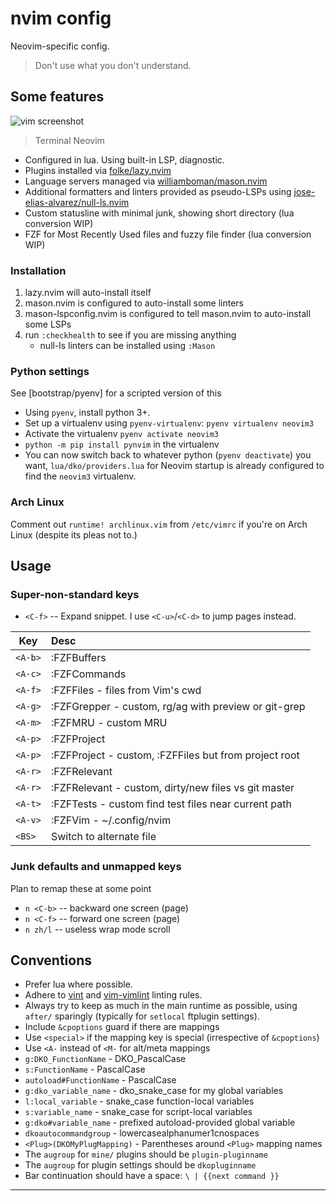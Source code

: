 # nvim config

Neovim-specific config.

> Don't use what you don't understand.

## Some features

![vim screenshot][screenshot]
> Terminal Neovim

- Configured in lua. Using built-in LSP, diagnostic.
- Plugins installed via [folke/lazy.nvim](https://github.com/folke/lazy.nvim)
- Language servers managed via
  [williamboman/mason.nvim](https://github.com/williamboman/mason.nvim)
- Additional formatters and linters provided as pseudo-LSPs using
  [jose-elias-alvarez/null-ls.nvim](https://github.com/jose-elias-alvarez/null-ls.nvim)
- Custom statusline with minimal junk, showing short directory (lua conversion WIP)
- FZF for Most Recently Used files and fuzzy file finder (lua conversion WIP)

### Installation

1. lazy.nvim will auto-install itself
1. mason.nvim is configured to auto-install some linters
1. mason-lspconfig.nvim is configured to tell mason.nvim to auto-install some
    LSPs
1. run `:checkhealth` to see if you are missing anything
    - null-ls linters can be installed using `:Mason`

### Python settings

See [bootstrap/pyenv] for a scripted version of this

- Using `pyenv`, install python 3+.
- Set up a virtualenv using `pyenv-virtualenv`: `pyenv virtualenv neovim3`
- Activate the virtualenv `pyenv activate neovim3`
- `python -m pip install pynvim` in the virtualenv
- You can now switch back to whatever python (`pyenv deactivate`) you want,
  `lua/dko/providers.lua` for Neovim startup is already configured to find the
  `neovim3` virtualenv.

### Arch Linux

Comment out `runtime! archlinux.vim` from `/etc/vimrc` if you're on Arch Linux
(despite its pleas not to.)

## Usage

### Super-non-standard keys

- `<C-f>` -- Expand snippet. I use `<C-u>`/`<C-d>` to jump pages instead.

|      Key | Desc                                                    |
| -------- | :------------------------------------------------------ |
| `<A-b>`  | :FZFBuffers |
| `<A-c>`  | :FZFCommands |
| `<A-f>`  | :FZFFiles - files from Vim's cwd |
| `<A-g>`  | :FZFGrepper - custom, rg/ag with preview or git-grep |
| `<A-m>`  | :FZFMRU - custom MRU |
| `<A-p>`  | :FZFProject |
| `<A-p>`  | :FZFProject - custom, :FZFFiles but from project root |
| `<A-r>`  | :FZFRelevant |
| `<A-r>`  | :FZFRelevant - custom, dirty/new files vs git master |
| `<A-t>`  | :FZFTests - custom find test files near current path |
| `<A-v>`  | :FZFVim - ~/.config/nvim |
| `<BS>`   | Switch to alternate file |

### Junk defaults and unmapped keys

Plan to remap these at some point

- `n <C-b>` -- backward one screen (page)
- `n <C-f>` -- forward one screen (page)
- `n zh/l`  -- useless wrap mode scroll

## Conventions

- Prefer lua where possible.
- Adhere to [vint](https://github.com/Kuniwak/vint) and
  [vim-vimlint](https://github.com/syngan/vim-vimlint) linting rules.
- Always try to keep as much in the main runtime as possible, using `after/`
  sparingly (typically for `setlocal` ftplugin settings).
- Include `&cpoptions` guard if there are mappings
- Use `<special>` if the mapping key is special (irrespective of `&cpoptions`)
- Use `<A-` instead of `<M-` for alt/meta mappings
- `g:DKO_FunctionName` - DKO_PascalCase
- `s:FunctionName` - PascalCase
- `autoload#FunctionName` - PascalCase
- `g:dko_variable_name` - dko_snake_case for my global variables
- `l:local_variable` - snake_case function-local variables
- `s:variable_name` - snake_case for script-local variables
- `g:dko#variable_name` - prefixed autoload-provided global variable
- `dkoautocommandgroup` - lowercasealphanumer1cnospaces
- `<Plug>(DKOMyPlugMapping)` - Parentheses around `<Plug>` mapping names
- The `augroup` for `mine/` plugins should be `plugin-pluginname`
- The `augroup` for plugin settings should be `dkopluginname`
- Bar continuation should have a space: `\ | {{next command }}`

----

[screenshot]: https://raw.githubusercontent.com/davidosomething/dotfiles/d759d42f59b4f2be66aa6957bfd595e90096e223/meta/vim-potatonuc.png
